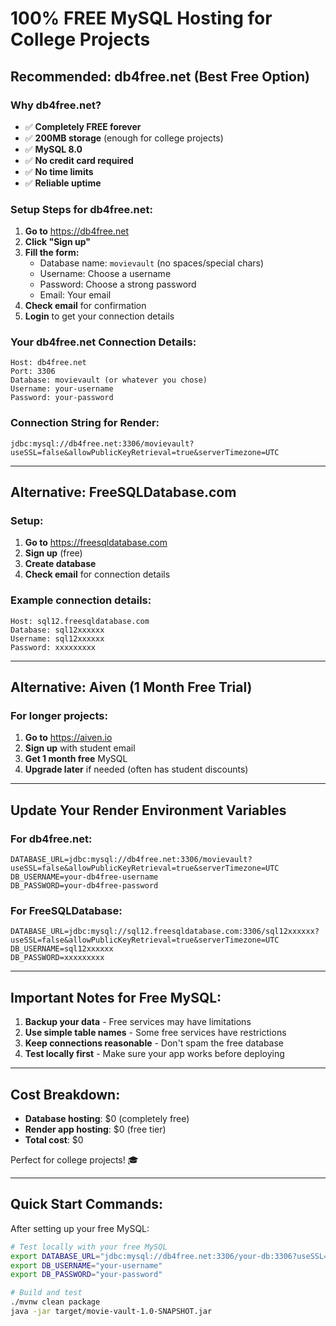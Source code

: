 # 100% FREE MySQL Hosting for College Projects

## Recommended: db4free.net (Best Free Option)

### Why db4free.net?
- ✅ **Completely FREE forever**
- ✅ **200MB storage** (enough for college projects)
- ✅ **MySQL 8.0**
- ✅ **No credit card required**
- ✅ **No time limits**
- ✅ **Reliable uptime**

### Setup Steps for db4free.net:

1. **Go to** https://db4free.net
2. **Click "Sign up"**
3. **Fill the form:**
   - Database name: `movievault` (no spaces/special chars)
   - Username: Choose a username
   - Password: Choose a strong password
   - Email: Your email
4. **Check email** for confirmation
5. **Login** to get your connection details

### Your db4free.net Connection Details:
```
Host: db4free.net
Port: 3306
Database: movievault (or whatever you chose)
Username: your-username
Password: your-password
```

### Connection String for Render:
```
jdbc:mysql://db4free.net:3306/movievault?useSSL=false&allowPublicKeyRetrieval=true&serverTimezone=UTC
```

---

## Alternative: FreeSQLDatabase.com

### Setup:
1. **Go to** https://freesqldatabase.com
2. **Sign up** (free)
3. **Create database** 
4. **Check email** for connection details

### Example connection details:
```
Host: sql12.freesqldatabase.com
Database: sql12xxxxxx
Username: sql12xxxxxx
Password: xxxxxxxxx
```

---

## Alternative: Aiven (1 Month Free Trial)

### For longer projects:
1. **Go to** https://aiven.io
2. **Sign up** with student email
3. **Get 1 month free** MySQL
4. **Upgrade later** if needed (often has student discounts)

---

## Update Your Render Environment Variables

### For db4free.net:
```
DATABASE_URL=jdbc:mysql://db4free.net:3306/movievault?useSSL=false&allowPublicKeyRetrieval=true&serverTimezone=UTC
DB_USERNAME=your-db4free-username
DB_PASSWORD=your-db4free-password
```

### For FreeSQLDatabase:
```
DATABASE_URL=jdbc:mysql://sql12.freesqldatabase.com:3306/sql12xxxxxx?useSSL=false&allowPublicKeyRetrieval=true&serverTimezone=UTC
DB_USERNAME=sql12xxxxxx
DB_PASSWORD=xxxxxxxxx
```

---

## Important Notes for Free MySQL:

1. **Backup your data** - Free services may have limitations
2. **Use simple table names** - Some free services have restrictions
3. **Keep connections reasonable** - Don't spam the free database
4. **Test locally first** - Make sure your app works before deploying

---

## Cost Breakdown:
- **Database hosting**: $0 (completely free)
- **Render app hosting**: $0 (free tier)
- **Total cost**: $0

Perfect for college projects! 🎓

---

## Quick Start Commands:

After setting up your free MySQL:

```bash
# Test locally with your free MySQL
export DATABASE_URL="jdbc:mysql://db4free.net:3306/your-db:3306?useSSL=false&serverTimezone=UTC"
export DB_USERNAME="your-username"
export DB_PASSWORD="your-password"

# Build and test
./mvnw clean package
java -jar target/movie-vault-1.0-SNAPSHOT.jar
```
